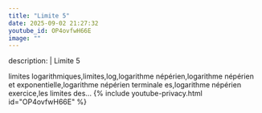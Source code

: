 ```yaml
---
title: "Limite 5"
date: 2025-09-02 21:27:32 
youtube_id: OP4ovfwH66E
image: ""
---
```

description: |
  Limite 5
  
  
  
  limites logarithmiques,limites,log,logarithme népérien,logarithme népérien et exponentielle,logarithme népérien terminale es,logarithme népérien exercice,les limites des...
{% include youtube-privacy.html id="OP4ovfwH66E" %}
